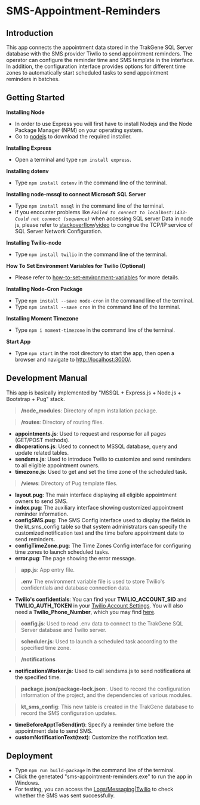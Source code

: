 # SMS-Appointment-Reminders

## Introduction
This app connects the appointment data stored in the TrakGene SQL Server database with the SMS provider Tiwlio to send appointment reminders. The operator can configure the reminder time and SMS template in the interface. In addition, the configuration interface provides options for different time zones to automatically start scheduled tasks to send appointment reminders in batches.

## Getting Started
**Installing Node**
  - In order to use Express you will first have to install Nodejs and the Node Package Manager (NPM) on your operating system. 
  - Go to [nodejs](https://nodejs.org/en/) to download the required installer.

**Installing Express**
  - Open a terminal and type `npm install express`.

**Installing dotenv**
  - Type `npm install dotenv` in the command line of the terminal.

**Installing node-mssql to connect Microsoft SQL Server**
  - Type `npm install mssql` in the command line of the terminal.
  - If you encounter problems like *`Failed to connect to localhost:1433-Could not connect (sequence)`* when accessing SQL server Data in node js, please refer to [stackoverflow](https://stackoverflow.com/questions/25577248/node-js-mssql-tedius-connectionerror-failed-to-connect-to-localhost1433-conn)/[video](https://www.youtube.com/watch?v=boVqsffat0Q) to congirue the TCP/IP service of SQL Server Network Configuration.

**Installing Twilio-node**
  - Type `npm install twilio` in the command line of the terminal.

**How To Set Environment Variables for Twilio (Optional)**
  - Please refer to [how-to-set-environment-variables](https://www.twilio.com/blog/2017/01/how-to-set-environment-variables.html) for more details.

**Installing Node-Cron Package**
  - Type `npm install --save node-cron` in the command line of the terminal.
  - Type `npm install --save cron` in the command line of the terminal.

**Installing Moment Timezone**
  - Type `npm i moment-timezone` in the command line of the terminal.

**Start App**
  - Type `npm start` in the root directory to start the app, then open a browser and navigate to [http://localhost:3000/](http://localhost:3000/).

## Development Manual
This app is basically implemented by "MSSQL + Express.js + Node.js + Bootstrap + Pug" stack.

>**/node_modules**: Directory of npm installation package.

>**/routes**: Directory of routing files.
 - **appointments.js**: Used to request and response for all pages (GET/POST methods).
 - **dboperations.js**: Used to connect to MSSQL database, query and update related tables.
 - **sendsms.js**: Used to introduce Twilio to customize and send reminders to all eligible appointment owners.
 - **timezone.js**: Used to get and set the time zone of the scheduled task.

>**/views**: Directory of Pug template files.
 - **layout.pug**: The main interface displaying all eligible appointment owners to send SMS.
 - **index.pug**: The auxiliary interface showing customized appointment reminder information.
 - **configSMS.pug**: The SMS Config interface used to display the fields in the kt_sms_config table so that system administrators can specify the customized notification text and the time before appointment date to send reminders.
 - **configTimeZone.pug**: The Time Zones Config interface for configuring time zones to launch scheduled tasks.
 - **error.pug**: The page showing the error message.

>**app.js**: App entry file.

>**.env** The environment variable file is used to store Twilio's confidentials and database connection data.
  - **Twilio's confidentials**: You can find your **TWILIO_ACCOUNT_SID** and **TWILIO_AUTH_TOKEN** in your [Twilio Account Settings](https://console.twilio.com/?frameUrl=%2Fconsole%3Fx-target-region%3Dus1). You will also need a **Twilio_Phone_Number**, which you may find [here](https://console.twilio.com/us1/develop/phone-numbers/manage/active?frameUrl=%2Fconsole%2Fphone-numbers%2Fincoming%3Fx-target-region%3Dus1).

>**config.js**: Used to read .env data to connect to the TrakGene SQL Server database and Twilio server.

>**scheduler.js**: Used to launch a scheduled task according to the specified time zone.

>**/notifications**
  - **notificationsWorker.js**: Used to call sendsms.js to send notifications at the specified time.

>**package.json/package-lock.json**:. Used to record the configuration information of the project, and the dependencies of various modules.

>**kt_sms_config**: This new table is created in the TrakGene database to record the SMS configuration updates.
  - **timeBeforeApptToSend(int)**: Specify a reminder time before the appointment date to send SMS.
  - **customNotificationText(text)**: Customize the notification text.

## Deployment
  - Type `npm run build-package` in the command line of the terminal.
  - Click the genetated "sms-appointment-reminders.exe" to run the app in Windows.
  - For testing, you can access the [Logs/Messaging|Twilio](https://console.twilio.com/us1/monitor/logs/sms?frameUrl=%2Fconsole%2Fsms%2Flogs%3F__override_layout__%3Dembed%26bifrost%3Dtrue%26x-target-region%3Dus1&currentFrameUrl=%2Fconsole%2Fsms%2Flogs%3F__override_layout__%3Dembed%26bifrost%3Dtrue%26x-target-region%3Dus1) to check whether the SMS was sent successfully.
